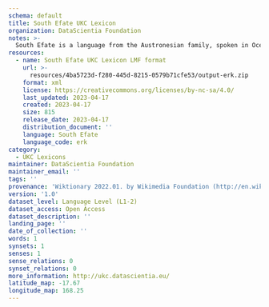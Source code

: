```yaml
---
schema: default
title: South Efate UKC Lexicon
organization: DataScientia Foundation
notes: >-
  South Efate is a language from the Austronesian family, spoken in Oceania. The UKC Lexicon of South Efate is represented as a lexico-semantic network. It consists of words, word senses, synsets, as well as sense-level and synset-level relationships.
resources:
  - name: South Efate UKC Lexicon LMF format
    url: >-
      resources/4ba5723d-f280-445d-8215-0579b71cfe53/output-erk.zip
    format: xml
    license: https://creativecommons.org/licenses/by-nc-sa/4.0/
    last_updated: 2023-04-17
    created: 2023-04-17
    size: 815
    release_date: 2023-04-17
    distribution_document: ''
    language: South Efate
    language_code: erk
category:
  - UKC Lexicons
maintainer: DataScientia Foundation
maintainer_email: ''
tags: ''
provenance: 'Wiktionary 2022.01. by Wikimedia Foundation (http://en.wiktionary.org); KinDiv: Kinship Diversity 1.0 by Temuulen Khishigsuren (http://ukc.disi.unitn.it/index.php/kinship/); Princeton WordNet 2.1 by Princeton University (https://wordnet.princeton.edu)'
version: '1.0'
dataset_level: Language Level (L1-2)
dataset_access: Open Access
dataset_description: ''
landing_page: ''
date_of_collection: ''
words: 1
synsets: 1
senses: 1
sense_relations: 0
synset_relations: 0
more_information: http://ukc.datascientia.eu/
latitude_map: -17.67
longitude_map: 168.25
---
```

